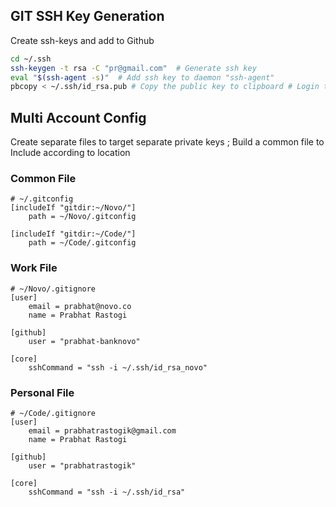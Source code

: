 ## GIT SSH Key Generation
Create ssh-keys and add to Github

```zsh
cd ~/.ssh 
ssh-keygen -t rsa -C "pr@gmail.com"  # Generate ssh key 
eval "$(ssh-agent -s)"  # Add ssh key to daemon "ssh-agent" 
pbcopy < ~/.ssh/id_rsa.pub # Copy the public key to clipboard # Login to github and add the SSH key on the website.
```

## Multi Account Config

Create separate files to target separate private keys ; Build a common file to Include according to location

### Common File
```
# ~/.gitconfig
[includeIf "gitdir:~/Novo/"]
	path = ~/Novo/.gitconfig

[includeIf "gitdir:~/Code/"]
	path = ~/Code/.gitconfig
```

### Work File
```
# ~/Novo/.gitignore
[user]
	email = prabhat@novo.co
	name = Prabhat Rastogi

[github]
	user = "prabhat-banknovo"
 
[core]
	sshCommand = "ssh -i ~/.ssh/id_rsa_novo"
```

### Personal File
```
# ~/Code/.gitignore
[user]
	email = prabhatrastogik@gmail.com
	name = Prabhat Rastogi

[github]
	user = "prabhatrastogik"
 
[core]
	sshCommand = "ssh -i ~/.ssh/id_rsa"
```